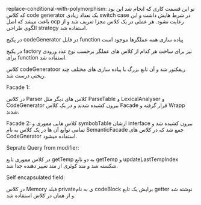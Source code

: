replace-conditional-with-polymorphism: 
تو این قسمت کاری که انجام شد این بود که کلاس code generator یک تعداد زیادی switch case در شرط هایش داشت و این باعث میشد که اصل ocp رعایت نشود.
هر عملی در یک کلاس مجزا تعریف شد و از الگوی طراحی strategy استفاده شد.

در پکیج codeGenerator در فایل function پیاده سازی همه عملگرها موجود است

در پکیج factory نیز برای ساخت هر کدام از کلاس های عملگر برحسب نوع عدد ورودی برای function استفاده شد.

کلاس codeGeneratoor ریفکتور شد و آن تابع بزرگ با پیاده سازی های مختلف چند ریختی درست شد.



Facade 1:

در کلاس Parser کلاس های دیگر مثل ParseTable و LexicalAnalyser و CodeGenerator بیرون کشیده شدند و در یک
کلاس Facade قرار گرفته و Wrapp شدند.

Facade 2:
کلاس هایی مموری و symbobTable ازشان interface بیرون کشیده شد و تمامی توابع آن ها در یک کلاس به نام SemanticFacade جمع شد که در کلاس های CodeGnerator استفاده میشود.


Seprate Query from modifier:

در کلاس مموری تابع getTemp به دو تابع getTemp  و updateLastTempIndex شکسته شد و متد کوئری از متد تغییر دهنده جدا شد.

Self encapsulated field:

در کلاس Memory فیلد privateی به نام codeBlock برایش یک تابع getter نوشته شد و از همان در کلاس استفاده شد.

